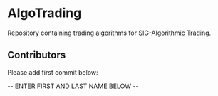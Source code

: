 # AlgoTrading
Repository containing trading algorithms for SIG-Algorithmic Trading.

## Contributors
Please add first commit below:

-- ENTER FIRST AND LAST NAME BELOW --
